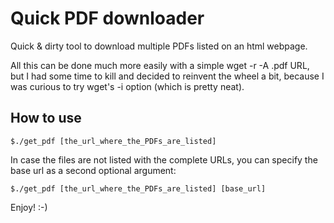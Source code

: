 # Quick PDF downloader #

Quick &amp; dirty tool to download multiple PDFs listed on an html webpage. 

All this can be done much more easily with a simple wget -r -A .pdf URL, but I had some time to kill and decided to reinvent the wheel a bit, because I was curious to try wget's -i option (which is pretty neat). 

## How to use ##
```
$./get_pdf [the_url_where_the_PDFs_are_listed] 
```
In case the files are not listed with the complete URLs, you can specify the base url as a second optional argument:

```
$./get_pdf [the_url_where_the_PDFs_are_listed] [base_url] 
```
Enjoy! :-) 
